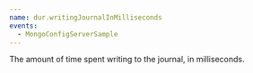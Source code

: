 ```yaml
---
name: dur.writingJournalInMilliseconds
events:
  - MongoConfigServerSample
---
```


The amount of time spent writing to the journal, in milliseconds.